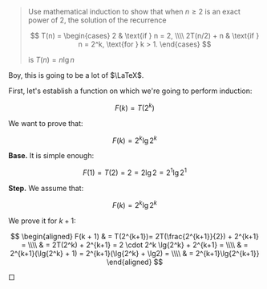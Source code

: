 > Use mathematical induction to show that when $n \ge 2$ is an exact power of 2, the
> solution of the recurrence
>
> $$ T(n) = \begin{cases}
>      2           & \text{if } n = 2, \\\\
>      2T(n/2) + n & \text{if } n = 2^k, \text{for } k > 1.
>    \end{cases} $$
>
> is $T(n) = n\lg{n}$

Boy, this is going to be a lot of $\LaTeX$.

First, let's establish a function on which we're going to perform induction:

$$ F(k) = T(2^k) $$

We want to prove that:

$$ F(k) = 2^k \lg{2^k} $$

**Base.** It is simple enough:

$$ F(1) = T(2) = 2 = 2\lg2 = 2^1\lg{2^1} $$

**Step.** We assume that:

$$ F(k) = 2^k \lg{2^k} $$

We prove it for $k + 1$:

$$ \begin{aligned}
   F(k + 1) & = T(2^{k+1})= 2T(\frac{2^{k+1}}{2}) + 2^{k+1} = \\\\
            & = 2T(2^k) + 2^{k+1} = 2 \cdot 2^k \lg{2^k} + 2^{k+1} = \\\\
            & = 2^{k+1}(\lg{2^k} + 1) = 2^{k+1}(\lg{2^k} + \lg2) = \\\\
            & = 2^{k+1}\lg{2^{k+1}}
   \end{aligned} $$

□
